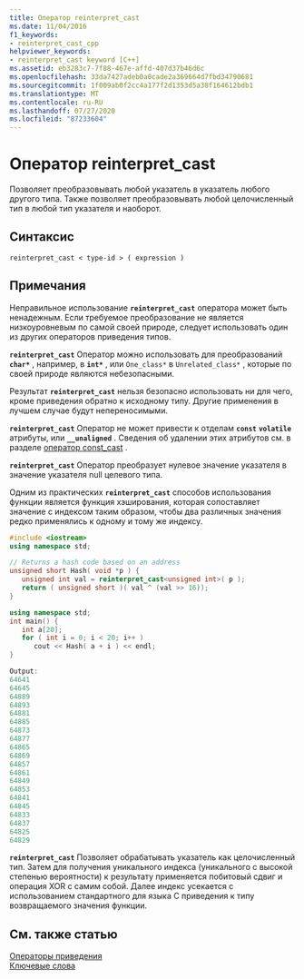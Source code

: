 ```yaml
---
title: Оператор reinterpret_cast
ms.date: 11/04/2016
f1_keywords:
- reinterpret_cast_cpp
helpviewer_keywords:
- reinterpret_cast keyword [C++]
ms.assetid: eb3283c7-7f88-467e-affd-407d37b46d6c
ms.openlocfilehash: 33da7427adeb0a0cade2a369664d7fbd34790681
ms.sourcegitcommit: 1f009ab0f2cc4a177f2d1353d5a38f164612bdb1
ms.translationtype: MT
ms.contentlocale: ru-RU
ms.lasthandoff: 07/27/2020
ms.locfileid: "87233604"
---
```

# <a name="reinterpret_cast-operator"></a>Оператор reinterpret_cast

Позволяет преобразовывать любой указатель в указатель любого другого типа. Также позволяет преобразовывать любой целочисленный тип в любой тип указателя и наоборот.

## <a name="syntax"></a>Синтаксис

```
reinterpret_cast < type-id > ( expression )
```

## <a name="remarks"></a>Примечания

Неправильное использование **`reinterpret_cast`** оператора может быть ненадежным. Если требуемое преобразование не является низкоуровневым по самой своей природе, следует использовать один из других операторов приведения типов.

**`reinterpret_cast`** Оператор можно использовать для преобразований **`char*`** , например, в **`int*`** , или `One_class*` в `Unrelated_class*` , которые по своей природе являются небезопасными.

Результат **`reinterpret_cast`** нельзя безопасно использовать ни для чего, кроме приведения обратно к исходному типу. Другие применения в лучшем случае будут непереносимыми.

**`reinterpret_cast`** Оператор не может привести к отделам **`const`** **`volatile`** атрибуты, или **`__unaligned`** . Сведения об удалении этих атрибутов см. в разделе [оператор const_cast](../cpp/const-cast-operator.md) .

**`reinterpret_cast`** Оператор преобразует нулевое значение указателя в значение указателя null целевого типа.

Одним из практических **`reinterpret_cast`** способов использования функции является функция хэширования, которая сопоставляет значение с индексом таким образом, чтобы два различных значения редко применялись к одному и тому же индексу.

```cpp
#include <iostream>
using namespace std;

// Returns a hash code based on an address
unsigned short Hash( void *p ) {
   unsigned int val = reinterpret_cast<unsigned int>( p );
   return ( unsigned short )( val ^ (val >> 16));
}

using namespace std;
int main() {
   int a[20];
   for ( int i = 0; i < 20; i++ )
      cout << Hash( a + i ) << endl;
}

Output:
64641
64645
64889
64893
64881
64885
64873
64877
64865
64869
64857
64861
64849
64853
64841
64845
64833
64837
64825
64829
```

**`reinterpret_cast`** Позволяет обрабатывать указатель как целочисленный тип. Затем для получения уникального индекса (уникального с высокой степенью вероятности) к результату применяется побитовый сдвиг и операция XOR с самим собой. Далее индекс усекается с использованием стандартного для языка C приведения к типу возвращаемого значения функции.

## <a name="see-also"></a>См. также статью

[Операторы приведения](../cpp/casting-operators.md)<br/>
[Ключевые слова](../cpp/keywords-cpp.md)
